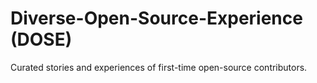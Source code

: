 # Diverse-Open-Source-Experience (DOSE)
Curated stories and experiences of first-time open-source contributors. 
